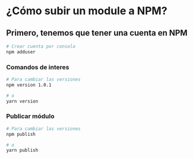 # ¿Cómo subir un module a NPM?

## Primero, tenemos que tener una cuenta en NPM

```bash
# Crear cuenta por consola
npm adduser
```

### Comandos de interes

```bash
# Para cambiar las versiones
npm version 1.0.1

# o
yarn version
```

### Publicar módulo

```bash
# Para cambiar las versiones
npm publish

# o
yarn publish
```
